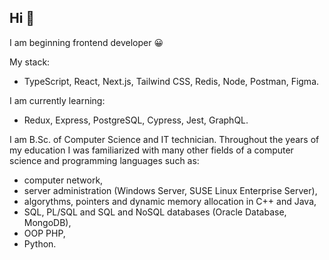 ## Hi 👋

I am beginning frontend developer 😀

My stack:
* TypeScript, React, Next.js, Tailwind CSS, Redis, Node, Postman, Figma.

I am currently learning:
* Redux, Express, PostgreSQL, Cypress, Jest, GraphQL.

I am B.Sc. of Computer Science and IT technician. 
Throughout the years of my education I was familiarized with many other fields of a computer science and programming languages such as:
* computer network,
* server administration (Windows Server, SUSE Linux Enterprise Server),
* algorythms, pointers and dynamic memory allocation in C++ and Java,
* SQL, PL/SQL and SQL and NoSQL databases (Oracle Database, MongoDB),
* OOP PHP,
* Python.

<!--
**milxrd/milxrd** is a ✨ _special_ ✨ repository because its `README.md` (this file) appears on your GitHub profile.

Here are some ideas to get you started:

- 🔭 I’m currently working on ...
- 🌱 I’m currently learning ...
- 👯 I’m looking to collaborate on ...
- 🤔 I’m looking for help with ...
- 💬 Ask me about ...
- 📫 How to reach me: ...
- 😄 Pronouns: ...
- ⚡ Fun fact: ...
-->
